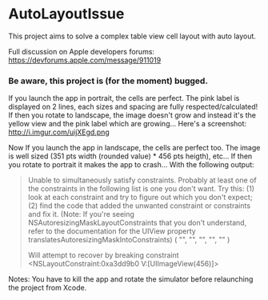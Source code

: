 AutoLayoutIssue
===============

This project aims to solve a complex table view cell layout with auto layout.

Full discussion on Apple developers forums: https://devforums.apple.com/message/911019

### Be aware, this project is (for the moment) bugged.

If you launch the app in portrait, the cells are perfect. The pink label is displayed on 2 lines, each sizes and spacing are fully respected/calculated!
If then you rotate to landscape, the image doesn't grow and instead it's the yellow view and the pink label which are growing... Here's a screenshot: http://i.imgur.com/uijXEgd.png

Now If you launch the app in landscape, the cells are perfect too. The image is well sized (351 pts width (rounded value) * 456 pts heigth), etc...
If then you rotate to portrait it makes the app to crash... With the following output:
<blockquote>
Unable to simultaneously satisfy constraints.
	Probably at least one of the constraints in the following list is one you don't want. Try this: (1) look at each constraint and try to figure out which you don't expect; (2) find the code that added the unwanted constraint or constraints and fix it. (Note: If you're seeing NSAutoresizingMaskLayoutConstraints that you don't understand, refer to the documentation for the UIView property translatesAutoresizingMaskIntoConstraints) 
(
    "<NSLayoutConstraint:0xa3d9dd0 V:|-(0)-[UIImageView]   (Names: '|':UITableViewCellContentView )>",
    "<NSLayoutConstraint:0xa3d9e00 V:[UIView]-(8)-|   (Names: '|':UITableViewCellContentView )>",
    "<NSLayoutConstraint:0xa3d9e60 V:[UIImageView]-(8)-[UIView]>",
    "<NSLayoutConstraint:0xa3dd9b0 V:[UIImageView(456)]>",
    "<NSAutoresizingMaskLayoutConstraint:0xa3de670 h=--& v=--& V:[UITableViewCellContentView(431)]>"
)

Will attempt to recover by breaking constraint 
<NSLayoutConstraint:0xa3dd9b0 V:[UIImageView(456)]>
</blockquote>

Notes: You have to kill the app and rotate the simulator before relaunching the project from Xcode.
